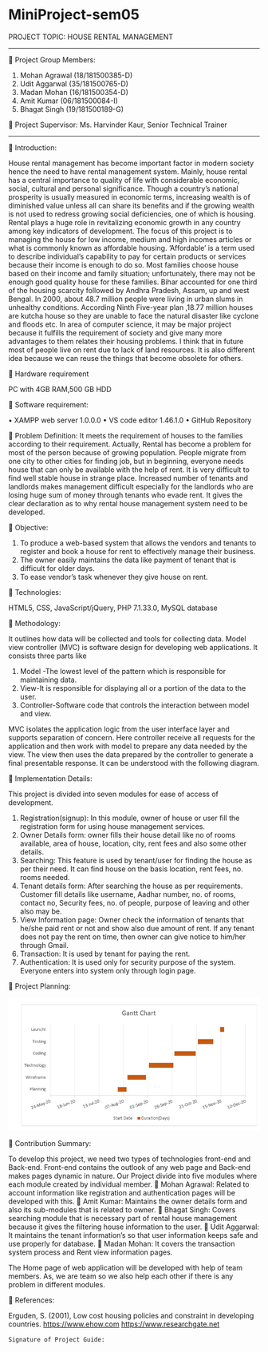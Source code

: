 # MiniProject-sem05

PROJECT TOPIC: HOUSE RENTAL MANAGEMENT
________________________________________
	Project Group Members:
 1. Mohan Agrawal (18/181500385-D)                                           
 2. Udit Aggarwal (35/181500765-D)
 3. Madan Mohan (16/181500354-D)
 4. Amit Kumar (06/181500084-I)
 5. Bhagat Singh (19/181500189-G)

	Project Supervisor: Ms. Harvinder Kaur, Senior Technical Trainer
________________________________________
	Introduction:

House rental management has become important factor in modern society hence the need to have rental management system. Mainly, house rental has a central importance to quality of life with considerable economic, social, cultural and personal significance. Though a country’s national prosperity is usually measured in economic terms, increasing wealth is of diminished value unless all can share its benefits and if the growing wealth is not used to redress growing social deficiencies, one of which is housing. Rental plays a huge role in revitalizing economic growth in any country among key indicators of development.
The focus of this project is to managing the house for low income, medium and high incomes articles or what is commonly known as affordable housing. ’Affordable’ is a term used to describe individual’s capability to pay for certain products or services because their income is enough to do so.
Most families choose house based on their income and family situation; unfortunately, there may not be enough good quality house for these families.
Bihar accounted for one third of the housing scarcity followed by Andhra Pradesh, Assam, up and west Bengal. In 2000, about 48.7 million people were living in urban slums in unhealthy conditions. According Ninth Five-year plan ,18.77 million houses are kutcha house so they are unable to face the natural disaster like cyclone and floods etc.
In area of computer science, it may be major project because it fulfills the requirement of society and give many more advantages to them relates their housing problems. I think that in future most of people live on rent due to lack of land resources. It is also different idea because we can reuse the things that become obsolete for others.

	Hardware requirement

   PC with 4GB RAM,500 GB HDD
   
	Software requirement:

•	XAMPP web server 1.0.0.0
•	VS code editor 1.46.1.0
•	GitHub Repository

  

	Problem Definition:
It meets the requirement of houses to the families according to their requirement. Actually, Rental has become a problem for most of the person because of growing population. People migrate from one city to other cities for finding job, but in beginning, everyone needs house that can only be available with the help of rent. It is very difficult to find well stable house in strange place. Increased number of tenants and landlords makes management difficult especially for the landlords who are losing huge sum of money through tenants who evade rent. It gives the clear declaration as to why rental house management system need to be developed. 

	Objective: 
1. To produce a web-based system that allows the vendors and tenants to register and book a house for rent to effectively manage their business.
2. The owner easily maintains the data like payment of tenant that is difficult for older days.
3. To ease vendor’s task whenever they give house on rent.  

	 Technologies:

HTML5, CSS, JavaScript/jQuery, PHP 7.1.33.0, MySQL database

	Methodology:

It outlines how data will be collected and tools for collecting data. Model view controller (MVC) is software design for developing web applications. It consists three parts like

1. Model -The lowest level of the pattern which is responsible for maintaining data.
2. View-It is responsible for displaying all or a portion of the data to the user.
3. Controller-Software code that controls the interaction between model and view.

MVC isolates the application logic from the user interface layer and supports separation of concern. Here controller receive all requests for the application and then work with model to prepare any data needed by the view. The view then uses the data prepared by the controller to generate a final presentable response. It can be understood with the following diagram.

 

	Implementation Details:

This project is divided into seven modules for ease of access of development.
  
1. Registration(signup): In this module, owner of house or user fill the registration form for using house management services.
2. Owner Details form: owner fills their house detail like no of rooms available, area of house, location, city, rent fees and also some other details.
3. Searching: This feature is used by tenant/user for finding the house as per their need. It can find house on the basis location, rent fees, no. rooms needed.
4. Tenant details form: After searching the house as per requirements. Customer fill details like username, Aadhar number, no. of rooms, contact no, Security fees, no. of people, purpose of leaving and other also may be.
5. View Information page: Owner check the information of tenants that he/she paid rent or not and show also due amount of rent. If any tenant does not pay the rent on time, then owner can give notice to him/her through Gmail. 
6. Transaction: It is used by tenant for paying the rent.
7. Authentication: It is used only for security purpose of the system. Everyone enters into system only through login page.
         
	Project Planning:   
                                                                                                                                                                              
   ![](images/planning.jpg)




	Contribution Summary:

To develop this project, we need two types of technologies front-end and Back-end. Front-end contains the outlook of any web page and Back-end makes pages dynamic in nature. Our Project divide into five modules where each module created by individual member.
	Mohan Agrawal: Related to account information like registration and authentication pages will be developed with this.
	Amit Kumar:  Maintains the owner details form and also its sub-modules that is related to owner.
	Bhagat Singh: Covers searching module that is necessary part of rental house management because it gives the filtering house information to the user.
	Udit Aggarwal: It maintains the tenant information’s so that user information keeps safe and use properly for database.
	Madan Mohan: It covers the transaction system process and Rent view information pages.  

 The Home page of web application will be developed with help of team members. As, we are team so we also help each other if there is any problem in different modules.

	References:

Erguden, S. (2001), Low cost housing policies and constraint in developing countries.
https://www.ehow.com
https://www.researchgate.net











    Signature of Project Guide:  



